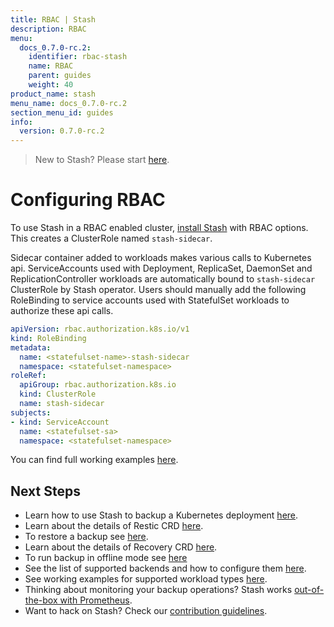 ```yaml
---
title: RBAC | Stash
description: RBAC
menu:
  docs_0.7.0-rc.2:
    identifier: rbac-stash
    name: RBAC
    parent: guides
    weight: 40
product_name: stash
menu_name: docs_0.7.0-rc.2
section_menu_id: guides
info:
  version: 0.7.0-rc.2
---
```


> New to Stash? Please start [here](/docs/0.7.0-rc.2/concepts/README).

# Configuring RBAC

To use Stash in a RBAC enabled cluster, [install Stash](/docs/0.7.0-rc.2/setup/install) with RBAC options. This creates a ClusterRole named `stash-sidecar`.

Sidecar container added to workloads makes various calls to Kubernetes api. ServiceAccounts used with Deployment, ReplicaSet, DaemonSet and ReplicationController workloads are automatically bound to `stash-sidecar` ClusterRole by Stash operator. Users should manually add the following RoleBinding to service accounts used with StatefulSet workloads to authorize these api calls.

```yaml
apiVersion: rbac.authorization.k8s.io/v1
kind: RoleBinding
metadata:
  name: <statefulset-name>-stash-sidecar
  namespace: <statefulset-namespace>
roleRef:
  apiGroup: rbac.authorization.k8s.io
  kind: ClusterRole
  name: stash-sidecar
subjects:
- kind: ServiceAccount
  name: <statefulset-sa>
  namespace: <statefulset-namespace>
```

You can find full working examples [here](/docs/0.7.0-rc.2/guides/workloads).

## Next Steps

- Learn how to use Stash to backup a Kubernetes deployment [here](/docs/0.7.0-rc.2/guides/backup).
- Learn about the details of Restic CRD [here](/docs/0.7.0-rc.2/concepts/crds/restic).
- To restore a backup see [here](/docs/0.7.0-rc.2/guides/restore).
- Learn about the details of Recovery CRD [here](/docs/0.7.0-rc.2/concepts/crds/recovery).
- To run backup in offline mode see [here](/docs/0.7.0-rc.2/guides/offline_backup)
- See the list of supported backends and how to configure them [here](/docs/0.7.0-rc.2/guides/backends).
- See working examples for supported workload types [here](/docs/0.7.0-rc.2/guides/workloads).
- Thinking about monitoring your backup operations? Stash works [out-of-the-box with Prometheus](/docs/0.7.0-rc.2/guides/monitoring).
- Want to hack on Stash? Check our [contribution guidelines](/docs/0.7.0-rc.2/CONTRIBUTING).
